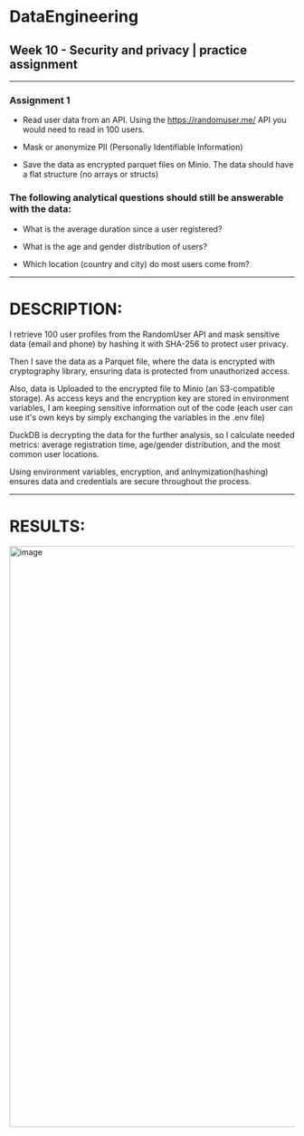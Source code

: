 # DataEngineering


## Week 10 - Security and privacy | practice assignment

----------

### Assignment 1 

- Read user data from an API. Using the https://randomuser.me/ API you would need to read in 100 users.

- Mask or anonymize PII (Personally Identifiable Information)

- Save the data as encrypted parquet files on Minio. The data should have a flat structure (no arrays or structs)


### The following analytical questions should still be answerable with the data:

- What is the average duration since a user registered?
  
- What is the age and gender distribution of users?
  
- Which location (country and city) do most users come from?


-------------

# DESCRIPTION:

I retrieve 100 user profiles from the RandomUser API and mask sensitive data (email and phone) by hashing it with SHA-256 to protect user privacy.

Then I save the data as a Parquet file, where the data is encrypted with cryptography library, ensuring data is protected from unauthorized access.

Also, data is Uploaded to the encrypted file to Minio (an S3-compatible storage). As access keys and the encryption key are stored in environment variables, I am keeping sensitive information out of the code (each user can use it's own keys by simply exchanging the variables in the .env file)

DuckDB is decrypting the data for the further analysis, so I calculate needed metrics: average registration time, age/gender distribution, and the most common user locations.

Using environment variables, encryption, and anlnymization(hashing) ensures data and credentials are secure throughout the process.

--------
# RESULTS:
  
<img width="1027" alt="image" src="https://github.com/user-attachments/assets/4e8a72ea-54fc-4962-8bd6-52e96449f67b">


